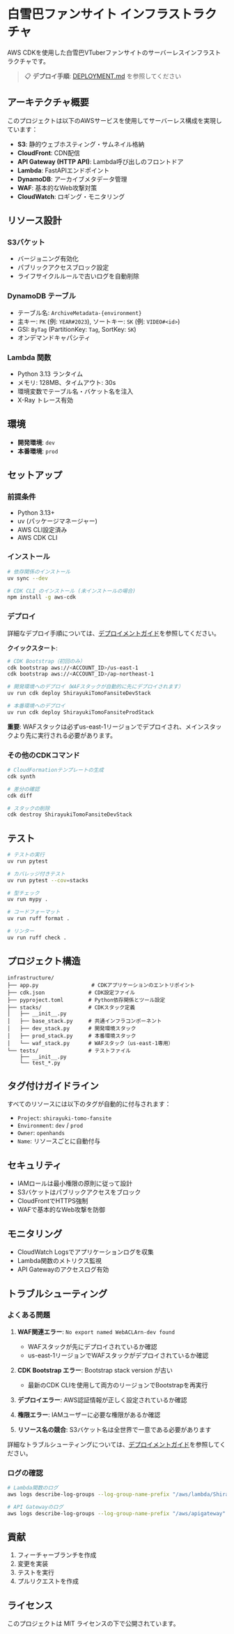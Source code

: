 # 白雪巴ファンサイト インフラストラクチャ

AWS CDKを使用した白雪巴VTuberファンサイトのサーバーレスインフラストラクチャです。

> 📋 **デプロイ手順**: [DEPLOYMENT.md](./DEPLOYMENT.md) を参照してください

## アーキテクチャ概要

このプロジェクトは以下のAWSサービスを使用してサーバーレス構成を実現しています：

- **S3**: 静的ウェブホスティング・サムネイル格納
- **CloudFront**: CDN配信
- **API Gateway (HTTP API)**: Lambda呼び出しのフロントドア
- **Lambda**: FastAPIエンドポイント
- **DynamoDB**: アーカイブメタデータ管理
- **WAF**: 基本的なWeb攻撃対策
- **CloudWatch**: ロギング・モニタリング

## リソース設計

### S3バケット
- バージョニング有効化
- パブリックアクセスブロック設定
- ライフサイクルルールで古いログを自動削除

### DynamoDB テーブル
- テーブル名: `ArchiveMetadata-{environment}`
- 主キー: `PK` (例: `YEAR#2023`), ソートキー: `SK` (例: `VIDEO#<id>`)
- GSI: `ByTag` (PartitionKey: `Tag`, SortKey: `SK`)
- オンデマンドキャパシティ

### Lambda 関数
- Python 3.13 ランタイム
- メモリ: 128MB、タイムアウト: 30s
- 環境変数でテーブル名・バケット名を注入
- X-Ray トレース有効

## 環境

- **開発環境**: `dev`
- **本番環境**: `prod`

## セットアップ

### 前提条件

- Python 3.13+
- uv (パッケージマネージャー)
- AWS CLI設定済み
- AWS CDK CLI

### インストール

```bash
# 依存関係のインストール
uv sync --dev

# CDK CLI のインストール (未インストールの場合)
npm install -g aws-cdk
```

### デプロイ

詳細なデプロイ手順については、[デプロイメントガイド](../docs/deployment.md)を参照してください。

**クイックスタート**:

```bash
# CDK Bootstrap（初回のみ）
cdk bootstrap aws://<ACCOUNT_ID>/us-east-1
cdk bootstrap aws://<ACCOUNT_ID>/ap-northeast-1

# 開発環境へのデプロイ（WAFスタックが自動的に先にデプロイされます）
uv run cdk deploy ShirayukiTomoFansiteDevStack

# 本番環境へのデプロイ
uv run cdk deploy ShirayukiTomoFansiteProdStack
```

**重要**: WAFスタックは必ずus-east-1リージョンでデプロイされ、メインスタックより先に実行される必要があります。

### その他のCDKコマンド

```bash
# CloudFormationテンプレートの生成
cdk synth

# 差分の確認
cdk diff

# スタックの削除
cdk destroy ShirayukiTomoFansiteDevStack
```

## テスト

```bash
# テストの実行
uv run pytest

# カバレッジ付きテスト
uv run pytest --cov=stacks

# 型チェック
uv run mypy .

# コードフォーマット
uv run ruff format .

# リンター
uv run ruff check .
```

## プロジェクト構造

```
infrastructure/
├── app.py                 # CDKアプリケーションのエントリポイント
├── cdk.json              # CDK設定ファイル
├── pyproject.toml        # Python依存関係とツール設定
├── stacks/               # CDKスタック定義
│   ├── __init__.py
│   ├── base_stack.py     # 共通インフラコンポーネント
│   ├── dev_stack.py      # 開発環境スタック
│   ├── prod_stack.py     # 本番環境スタック
│   └── waf_stack.py      # WAFスタック（us-east-1専用）
└── tests/                # テストファイル
    ├── __init__.py
    └── test_*.py
```

## タグ付けガイドライン

すべてのリソースには以下のタグが自動的に付与されます：

- `Project`: `shirayuki-tomo-fansite`
- `Environment`: `dev` / `prod`
- `Owner`: `openhands`
- `Name`: リソースごとに自動付与

## セキュリティ

- IAMロールは最小権限の原則に従って設計
- S3バケットはパブリックアクセスをブロック
- CloudFrontでHTTPS強制
- WAFで基本的なWeb攻撃を防御

## モニタリング

- CloudWatch Logsでアプリケーションログを収集
- Lambda関数のメトリクス監視
- API Gatewayのアクセスログ有効

## トラブルシューティング

### よくある問題

1. **WAF関連エラー**: `No export named WebACLArn-dev found`
   - WAFスタックが先にデプロイされているか確認
   - us-east-1リージョンでWAFスタックがデプロイされているか確認
   
2. **CDK Bootstrap エラー**: Bootstrap stack version が古い
   - 最新のCDK CLIを使用して両方のリージョンでBootstrapを再実行
   
3. **デプロイエラー**: AWS認証情報が正しく設定されているか確認

4. **権限エラー**: IAMユーザーに必要な権限があるか確認

5. **リソース名の競合**: S3バケット名は全世界で一意である必要があります

詳細なトラブルシューティングについては、[デプロイメントガイド](../docs/deployment.md#-トラブルシューティング)を参照してください。

### ログの確認

```bash
# Lambda関数のログ
aws logs describe-log-groups --log-group-name-prefix "/aws/lambda/ShirayukiTomoFansite"

# API Gatewayのログ
aws logs describe-log-groups --log-group-name-prefix "/aws/apigateway"
```

## 貢献

1. フィーチャーブランチを作成
2. 変更を実装
3. テストを実行
4. プルリクエストを作成

## ライセンス

このプロジェクトは MIT ライセンスの下で公開されています。